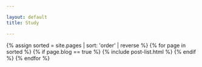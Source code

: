 ```yaml
---

layout: default
title: Study

---
```


{% assign sorted = site.pages | sort: 'order' | reverse %} {% for page in sorted %} {% if page.blog == true %} {% include post-list.html %} {% endif %} {% endfor %}
